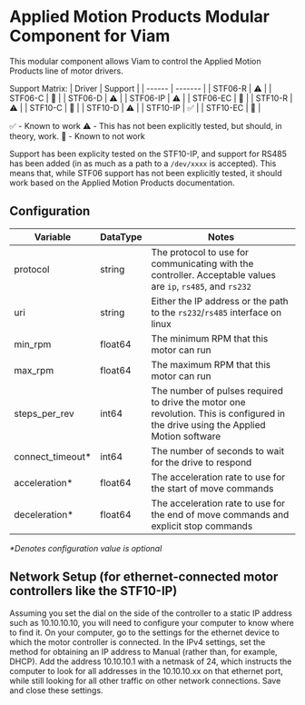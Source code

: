 # Applied Motion Products Modular Component for Viam

This modular component allows Viam to control the Applied Motion Products line of motor drivers. 

Support Matrix:
| Driver | Support |
| ------ | ------- |
| STF06-R | :warning: | 
| STF06-C | :no_entry_sign: | 
| STF06-D | :warning: | 
| STF06-IP | :warning: |
| STF06-EC | :no_entry_sign: | 
| STF10-R | :warning: |
| STF10-C | :no_entry_sign: | 
| STF10-D | :warning: | 
| STF10-IP | :white_check_mark: | 
| STF10-EC | :no_entry_sign: | 

:white_check_mark: - Known to work
:warning: - This has not been explicitly tested, but should, in theory, work.
:no_entry_sign: - Known to not work

Support has been explicity tested on the STF10-IP, and support for RS485 has been added (in as much as a path to a `/dev/xxxx` is accepted). This means that, while STF06 support has not been explicitly tested, it should work based on the Applied Motion Products documentation.

## Configuration
| Variable | DataType | Notes |
| -------- | -------- | ----- |
| protocol | string   | The protocol to use for communicating with the controller. Acceptable values are `ip`, `rs485`, and `rs232` |
| uri      | string   | Either the IP address or the path to the `rs232`/`rs485` interface on linux |
| min_rpm  | float64  | The minimum RPM that this motor can run |
| max_rpm  | float64  | The maximum RPM that this motor can run |
| steps_per_rev | int64 | The number of pulses required to drive the motor one revolution. This is configured in the drive using the Applied Motion software |
| connect_timeout* | int64 | The number of seconds to wait for the drive to respond |
| acceleration* | float64 | The acceleration rate to use for the start of move commands |
| deceleration* | float64 | The acceleration rate to use for the end of move commands and explicit stop commands |

_*Denotes configuration value is optional_

## Network Setup (for ethernet-connected motor controllers like the STF10-IP)

Assuming you set the dial on the side of the controller to a static IP address such as 10.10.10.10, you will need to configure your computer to know where to find it. On your computer, go to the settings for the ethernet device to which the motor controller is connected. In the IPv4 settings, set the method for obtaining an IP address to Manual (rather than, for example, DHCP). Add the address 10.10.10.1 with a netmask of 24, which instructs the computer to look for all addresses in the 10.10.10.xx on that ethernet port, while still looking for all other traffic on other network connections. Save and close these settings.
